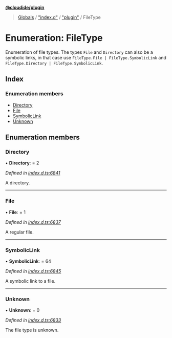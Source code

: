 **[@cloudide/plugin](../README.md)**

> [Globals](../README.md) / ["index.d"](../modules/_index_d_.md) / ["plugin"](../modules/_index_d_._plugin_.md) / FileType

# Enumeration: FileType

Enumeration of file types. The types `File` and `Directory` can also be
a symbolic links, in that case use `FileType.File | FileType.SymbolicLink` and
`FileType.Directory | FileType.SymbolicLink`.

## Index

### Enumeration members

* [Directory](_index_d_._plugin_.filetype.md#directory)
* [File](_index_d_._plugin_.filetype.md#file)
* [SymbolicLink](_index_d_._plugin_.filetype.md#symboliclink)
* [Unknown](_index_d_._plugin_.filetype.md#unknown)

## Enumeration members

### Directory

•  **Directory**:  = 2

*Defined in [index.d.ts:6841](https://github.com/shuyaqian/cloudide-plugin-api/blob/57a3a2a/index.d.ts#L6841)*

A directory.

___

### File

•  **File**:  = 1

*Defined in [index.d.ts:6837](https://github.com/shuyaqian/cloudide-plugin-api/blob/57a3a2a/index.d.ts#L6837)*

A regular file.

___

### SymbolicLink

•  **SymbolicLink**:  = 64

*Defined in [index.d.ts:6845](https://github.com/shuyaqian/cloudide-plugin-api/blob/57a3a2a/index.d.ts#L6845)*

A symbolic link to a file.

___

### Unknown

•  **Unknown**:  = 0

*Defined in [index.d.ts:6833](https://github.com/shuyaqian/cloudide-plugin-api/blob/57a3a2a/index.d.ts#L6833)*

The file type is unknown.

